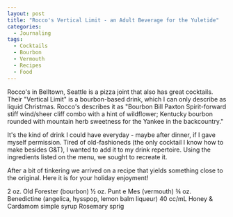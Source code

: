```yaml
---
layout: post
title: "Rocco's Vertical Limit - an Adult Beverage for the Yuletide"
categories:
  - Journaling
tags:
  - Cocktails
  - Bourbon
  - Vermouth
  - Recipes
  - Food
---
```



Rocco's in Belltown, Seattle is a pizza joint that also has great cocktails.  Their "Vertical Limit" is a bourbon-based drink, which I can only describe as liquid Christmas.  Rocco's describes it as "Bourbon Bill Paxton
Spirit-forward stiff wind/sheer cliff combo with a hint of wildflower;
Kentucky bourbon rounded with mountain herb sweetness for the Yankee in the backcountry."

It's the kind of drink I could have everyday - maybe after dinner, if I gave myself permission.  Tired of old-fashioneds (the only cocktail I know how to make besides G&T), I wanted to add it to my drink repertoire. Using the ingredients listed on the menu, we sought to recreate it.  

After a bit of tinkering we arrived on a recipe that yields something close to the original.  Here it is for your holiday enjoyment!

2 oz. Old Forester (bourbon)
½ oz. Punt e Mes (vermouth)
¾ oz. Benedictine (angelica, hysspop, lemon balm liqueur) 
40 cc/mL Honey & Cardamom simple syrup
Rosemary sprig
